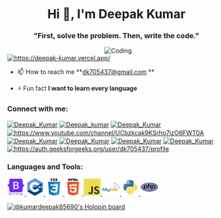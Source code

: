 <h1 align="center">Hi 👋, I'm Deepak Kumar</h1>
<h3 align="center">"First, solve the problem. Then, write the code."</h3>
<img align="right" alt="Coding" width="280" hight="280" src="https://media1.giphy.com/media/9LQHvkbIzTSLe/giphy.webp?cid=ecf05e47qn2kc5aqts3f93x58baoscyu8uc5x3tmz09zdpzi&ep=v1_gifs_search&rid=giphy.webp&ct=g">

<p align="left"> <a href="https://deepak-kumar.vercel.app/" target="blank"><img alt="https://deepak-kumar.vercel.app/" src="https://img.shields.io/badge/Portfolio-blue"></a> </p>

- 📫 How to reach me **dk705437@gmail.com **

- ⚡ Fun fact **I want to learn every language**

<h3 align="left">Connect with me:</h3>
<p align="left">
<a href="https://twitter.com/DeepakK12286986" target="blank"><img align="center" src="https://raw.githubusercontent.com/rahuldkjain/github-profile-readme-generator/master/src/images/icons/Social/twitter.svg" alt="Deepak_Kumar" height="30" width="40" /></a>
<a href="https://www.linkedin.com/in/deepak-kumar85/" target="blank"><img align="center" src="https://raw.githubusercontent.com/rahuldkjain/github-profile-readme-generator/master/src/images/icons/Social/linked-in-alt.svg" alt="Deepak_kumar" height="30" width="40" /></a>
<a href="https://www.instagram.com/kumar_deepak.07/" target="blank"><img align="center" src="https://raw.githubusercontent.com/rahuldkjain/github-profile-readme-generator/master/src/images/icons/Social/instagram.svg" alt="Deepak_Kumar" height="30" width="40" /></a>
<a href="https://www.youtube.com/channel/UCbzkcak9KSrho7izO6FWT0A" target="blank"><img align="center" src="https://raw.githubusercontent.com/rahuldkjain/github-profile-readme-generator/master/src/images/icons/Social/youtube.svg" alt="https://www.youtube.com/channel/UCbzkcak9KSrho7izO6FWT0A" height="30" width="40" /></a>
<a href="https://www.codechef.com/users/kumar_deepak07" target="blank"><img align="center" src="https://cdn.jsdelivr.net/npm/simple-icons@3.1.0/icons/codechef.svg" alt="Deepak_Kumar" height="30" width="40" /></a>
<a href="https://www.hackerrank.com/kumar_deepak07" target="blank"><img align="center" src="https://raw.githubusercontent.com/rahuldkjain/github-profile-readme-generator/master/src/images/icons/Social/hackerrank.svg" alt="Deepak_Kumar" height="30" width="40" /></a>
<a href="https://leetcode.com/dk705437/" target="blank"><img align="center" src="https://raw.githubusercontent.com/rahuldkjain/github-profile-readme-generator/master/src/images/icons/Social/leet-code.svg" alt="Deepak_Kumar" height="30" width="40" /></a>
<a href="https://www.hackerearth.com/@deepak4577" target="blank"><img align="center" src="https://raw.githubusercontent.com/rahuldkjain/github-profile-readme-generator/master/src/images/icons/Social/hackerearth.svg" alt="Deepak_Kumar" height="30" width="40" /></a>
<a href="https://auth.geeksforgeeks.org/user/https://auth.geeksforgeeks.org/user/dk705437/profile" target="blank"><img align="center" src="https://raw.githubusercontent.com/rahuldkjain/github-profile-readme-generator/master/src/images/icons/Social/geeks-for-geeks.svg" alt="https://auth.geeksforgeeks.org/user/dk705437/profile" height="30" width="40" /></a>


</p>

<h3 align="left">Languages and Tools:</h3>
<p align="left"> <a href="https://getbootstrap.com" target="_blank" rel="noreferrer"> <img src="https://raw.githubusercontent.com/devicons/devicon/master/icons/bootstrap/bootstrap-plain-wordmark.svg" alt="bootstrap" width="40" height="40"/> </a> <a href="https://www.cprogramming.com/" target="_blank" rel="noreferrer"> <img src="https://raw.githubusercontent.com/devicons/devicon/master/icons/cplusplus/cplusplus-original.svg" alt="cplusplus" width="40" height="40"/> </a> <a href="https://www.w3schools.com/css/" target="_blank" rel="noreferrer"> <img src="https://raw.githubusercontent.com/devicons/devicon/master/icons/css3/css3-original-wordmark.svg" alt="css3" width="40" height="40"/> </a> <a href="https://www.w3.org/html/" target="_blank" rel="noreferrer"> <img src="https://raw.githubusercontent.com/devicons/devicon/master/icons/html5/html5-original-wordmark.svg" alt="html5" width="40" height="40"/> </a>  <a href="https://developer.mozilla.org/en-US/docs/Web/JavaScript" target="_blank" rel="noreferrer"> <img src="https://raw.githubusercontent.com/devicons/devicon/master/icons/javascript/javascript-original.svg" alt="javascript" width="40" height="40"/> </a> <a href="https://www.mysql.com/" target="_blank" rel="noreferrer"> <img src="https://raw.githubusercontent.com/devicons/devicon/master/icons/mysql/mysql-original-wordmark.svg" alt="mysql" width="40" height="40"/> </a> <a href="https://www.python.org" target="_blank" rel="noreferrer"> <img src="https://raw.githubusercontent.com/devicons/devicon/master/icons/python/python-original.svg" alt="python" width="40" height="40"/> </a><a href="https://www.php.net" target="_blank" rel="noreferrer"> <img src="https://raw.githubusercontent.com/devicons/devicon/master/icons/php/php-original.svg" alt="php" width="40" height="40"/> </a>



[![@kumardeepak85690's Holopin board](https://holopin.io/api/user/board?user=kumardeepak85690)](https://holopin.io/@kumardeepak85690)
